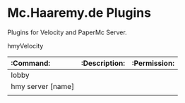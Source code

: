 # Mc.Haaremy.de Plugins
Plugins for Velocity and PaperMc Server.

hmyVelocity

| :Command: | :Description: | :Permission: |
|:---------|:-------------|------------:|
|lobby         |             |            |
|hmy server [name]       |             |            |
|         |             |            |